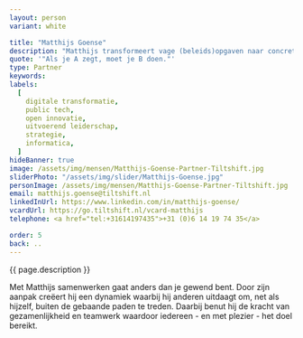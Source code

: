 ```yaml
---
layout: person
variant: white

title: "Matthijs Goense"
description: "Matthijs transformeert vage (beleids)opgaven naar concrete resultaten. Hij weet hoe je met creativiteit en aanstekelijk enthousiasme impact maakt en voelt zich als een vis in het water als het gaat om strategische vraagstukken op het gebied van digitalisering, dienstverlening en innovatie. Het spanningsveld tussen beleid en uitvoering is wat hem, als voormalig ambtenaar, het meeste boeit."
quote: '"Als je A zegt, moet je B doen."'
type: Partner
keywords:
labels:
  [
    digitale transformatie,
    public tech,
    open innovatie,
    uitvoerend leiderschap,
    strategie,
    informatica,
  ]
hideBanner: true
image: /assets/img/mensen/Matthijs-Goense-Partner-Tiltshift.jpg
sliderPhoto: "/assets/img/slider/Matthijs-Goense.jpg"
personImage: /assets/img/mensen/Matthijs-Goense-Partner-Tiltshift.jpg
email: matthijs.goense@tiltshift.nl
linkedInUrl: https://www.linkedin.com/in/matthijs-goense/
vcardUrl: https://go.tiltshift.nl/vcard-matthijs
telephone: <a href="tel:+31614197435">+31 (0)6 14 19 74 35</a>

order: 5
back: ..
---
```


{{ page.description }}

Met Matthijs samenwerken gaat anders dan je gewend bent. Door zijn aanpak creëert hij een dynamiek waarbij hij anderen uitdaagt om, net als hijzelf, buiten de gebaande paden te treden. Daarbij benut hij de kracht van gezamenlijkheid en teamwerk waardoor iedereen - en met plezier - het doel bereikt.
